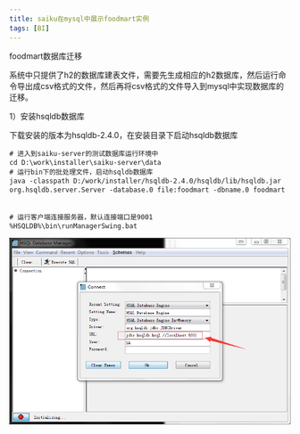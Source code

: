 ```yaml
---
title: saiku在mysql中展示foodmart实例
tags: [BI]
---
```


foodmart数据库迁移

系统中只提供了h2的数据库建表文件，需要先生成相应的h2数据库，然后运行命令导出成csv格式的文件，然后再将csv格式的文件导入到mysql中实现数据库的迁移。

1）安装hsqldb数据库

下载安装的版本为hsqldb-2.4.0，在安装目录下启动hsqldb数据库

```
# 进入到saiku-server的测试数据库运行环境中
cd D:\work\installer\saiku-server\data
# 运行bin下的批处理文件，启动hsqldb数据库
java -classpath D:/work/installer/hsqldb-2.4.0/hsqldb/lib/hsqldb.jar org.hsqldb.server.Server -database.0 file:foodmart -dbname.0 foodmart


# 运行客户端连接服务器，默认连接端口是9001
%HSQLDB%\bin\runManagerSwing.bat
```

![](/images/BI/product/saiku/hsqldb-connection.png)